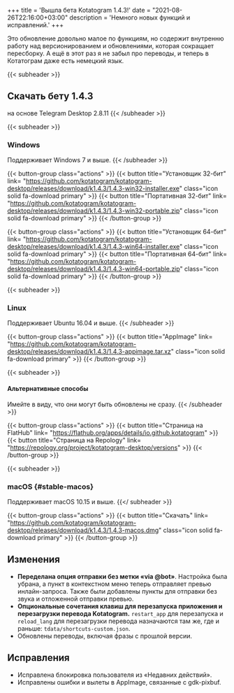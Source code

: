 +++
title = 'Вышла бета Kotatogram 1.4.3!'
date = "2021-08-26T22:16:00+03:00"
description = 'Немного новых функций и исправлений.'
+++

Это обновление довольно малое по функциям, но содержит внутренню работу над версионированием и обновлениями, которая сокращает пересборку. А ещё в этот раз я не забыл про переводы, и теперь в Котатограм даже есть немецкий язык.

{{< subheader >}}
## Скачать бету 1.4.3
на основе Telegram Desktop 2.8.11
{{< /subheader >}}

{{< subheader >}}
### Windows
Поддерживает Windows 7 и выше. 
{{< /subheader >}}

{{< button-group class="actions" >}}
    {{< button title="Установщик 32-бит" link= "https://github.com/kotatogram/kotatogram-desktop/releases/download/k1.4.3/1.4.3-win32-installer.exe" class="icon solid fa-download primary" >}}
    {{< button title="Портативная 32-бит" link= "https://github.com/kotatogram/kotatogram-desktop/releases/download/k1.4.3/1.4.3-win32-portable.zip" class="icon solid fa-download primary" >}}
{{< /button-group >}}

{{< button-group class="actions" >}}
    {{< button title="Установщик 64-бит" link= "https://github.com/kotatogram/kotatogram-desktop/releases/download/k1.4.3/1.4.3-win64-installer.exe" class="icon solid fa-download primary" >}}
    {{< button title="Портативная 64-бит" link= "https://github.com/kotatogram/kotatogram-desktop/releases/download/k1.4.3/1.4.3-win64-portable.zip" class="icon solid fa-download primary" >}}
{{< /button-group >}}

{{< subheader >}}
### Linux
Поддерживает Ubuntu 16.04 и выше.
{{< /subheader >}}

{{< button-group class="actions" >}}
    {{< button title="AppImage" link= "https://github.com/kotatogram/kotatogram-desktop/releases/download/k1.4.3/1.4.3-appimage.tar.xz" class="icon solid fa-download primary" >}}
{{< /button-group >}}

{{< subheader >}}
#### Альтернативные способы
Имейте в виду, что они могут быть обновлены не сразу.
{{< /subheader >}}

{{< button-group class="actions" >}}
    {{< button title="Страница на FlatHub" link= "https://flathub.org/apps/details/io.github.kotatogram" >}}
    {{< button title="Страница на Repology" link= "https://repology.org/project/kotatogram-desktop/versions" >}}
{{< /button-group >}}

{{< subheader >}}
### macOS {#stable-macos}
Поддерживает macOS 10.15 и выше.
{{</ subheader >}}

{{< button-group class="actions" >}}
    {{< button title="Скачать" link= "https://github.com/kotatogram/kotatogram-desktop/releases/download/k1.4.3/1.4.3-macos.dmg" class="icon solid fa-download primary" >}}
{{< /button-group >}}

## Изменения

* **Переделана опция отправки без метки «via @bot»**. Настройка была убрана, а пункт в контекстном меню теперь отправляет превью инлайн-запроса. Также были добавлены пункты для отправки без звука и отложенной отправки превью.
* **Опциональные сочетания клавиш для перезапуска приложения и перезагрузки перевода Kotatogram.** `restart_app` для перезапуска и `reload_lang` для перезагрузки перевода назначаются там же, где и раньше: `tdata/shortcuts-custom.json`.
* Обновлены переводы, включая фразы с прошлой версии.

## Исправления

* Исправлена блокировка пользователя из «Недавних действий».
* Исправлены ошибки и вылеты в AppImage, связанные с gdk-pixbuf.
